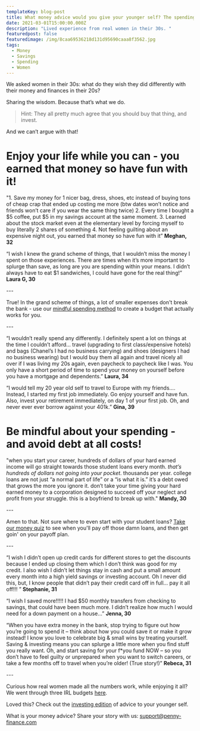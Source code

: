 ```yaml
---
templateKey: blog-post
title: What money advice would you give your younger self? The spending edition.
date: 2021-03-01T15:00:00.000Z
description: "Lived experience from real women in their 30s. "
featuredpost: false
featuredimage: /img/8caa69536218d131d95690caaa8f3562.jpg
tags:
  - Money
  - Savings
  - Spending
  - Women
---
```

We asked women in their 30s: what do they wish they did differently with their money and finances in their 20s? 

Sharing the wisdom. Because that’s what we do. 

> Hint: They all pretty much agree that you should buy that thing, and invest. 

And we can’t argue with that!

# Enjoy your life while you can - you earned that money so have fun with it!

"1. Save my money for 1 nicer bag, dress, shoes, etc instead of buying tons of cheap crap that ended up costing me more (btw dates won’t notice and friends won’t care if you wear the same thing twice) 2. Every time I bought a $5 coffee, put $5 in my savings account at the same moment. 3. Learned about the stock market even at the elementary level by forcing myself to buy literally 2 shares of something 4. Not feeling guilting about an expensive night out, you earned that money so have fun with it” **Meghan, 32**

“I wish I knew the grand scheme of things, that I wouldn’t miss the money I spent on those experiences. There are times when it’s more important to splurge than save, as long are you are spending within your means. I didn’t always have to eat $1 sandwiches, I could have gone for the real thing!” **Laura G, 30**

\---

True! In the grand scheme of things, a lot of smaller expenses don't break the bank - use our [mindful spending method](<mini budget post>) to create a budget that actually works for you. 

\---

“I wouldn’t really spend any differently. I definitely spent a lot on things at the time I couldn’t afford… travel (upgrading to first class/expensive hotels) and bags (Chanel’s I had no business carrying) and shoes (designers I had no business wearing) but I would buy them all again and travel nicely all over if I was living my 20s again, even paycheck to paycheck like I was. You only have a short period of time to spend your money on yourself before you have a mortgage and dependents.” **Laura, 34** 

“I would tell my 20 year old self to travel to Europe with my friends…. Instead, I started my first job immediately. Go enjoy yourself and have fun. Also, invest your retirement immediately, on day 1 of your first job. Oh, and never ever ever borrow against your 401k.” **Gina, 39**

# Be mindful about your spending - and avoid debt at all costs!

"when you start your career, hundreds of dollars of your hard earned income will go straight towards those student loans every month. *that’s hundreds of dollars not going into your pocket*. thousands per year. college loans are not just “a normal part of life” or a “is what it is.” it’s a debt owed that grows the more you ignore it. don’t take your time giving your hard earned money to a corporation designed to succeed off your neglect and profit from your struggle. this is a boyfriend to break up with." **Mandy, 30**  

\---

Amen to that. Not sure where to even start with your student loans?  [Take our money quiz](www.penny-finance.com/quiz) to see when you'll pay off those damn loans, and then get goin' on your payoff plan. 

\---

“I wish I didn’t open up credit cards for different stores to get the discounts because I ended up closing them which I don’t think was good for my credit. I also wish I didn’t let things stay in cash and put a small amount every month into a high yield savings or investing account. Oh I never did this, but, I know people that didn’t pay their credit card off in full… pay it all off!!! ” **Stephanie, 31**  

“I wish I saved more!!!!! I had $50 monthly transfers from checking to savings, that could have been much more. I didn’t realize how much I would need for a down payment on a house…” **Jenna, 30**

“When you have extra money in the bank, stop trying to figure out how you’re going to spend it – think about how you could save it or make it grow instead! I know you love to celebrate big & small wins by treating yourself. Saving & investing means you can splurge a little more when you find stuff you really want. Oh, and start saving for your f*you fund NOW – so you don’t have to feel guilty or unprepared when you want to switch careers, or take a few months off to travel when you’re older! (True story!)” **Rebeca, 31**

\---

Curious how real women made all the numbers work, while enjoying it all? We went through three IRL budgets [here](<real women real budgets blog>).  

Loved this? Check out the [investing edition](<blog 20yoself investing>) of advice to your younger self. 

What is your money advice? Share your story with us: [support@penny-finance.com](<>)